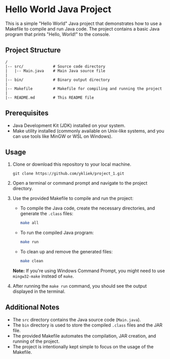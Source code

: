 # Hello World Java Project

This is a simple "Hello World" Java project that demonstrates how to use a Makefile to compile and run Java code. The project contains a basic Java program that prints "Hello, World!" to the console.

## Project Structure
```
/
|-- src/             # Source code directory
|   |-- Main.java    # Main Java source file
|
|-- bin/             # Binary output directory
|
|-- Makefile         # Makefile for compiling and running the project
|
|-- README.md        # This README file
```


## Prerequisites

- Java Development Kit (JDK) installed on your system.
- Make utility installed (commonly available on Unix-like systems, and you can use tools like MinGW or WSL on Windows).

## Usage

1. Clone or download this repository to your local machine.
    ```
    git clone https://github.com/ykliek/project_1.git
    ```

2. Open a terminal or command prompt and navigate to the project directory.

3. Use the provided Makefile to compile and run the project:

    - To compile the Java code, create the necessary directories, and generate the `.class` files:

      ```sh
      make all
      ```

    - To run the compiled Java program:

      ```sh
      make run
      ```

    - To clean up and remove the generated files:

      ```sh
      make clean
      ```

   **Note:** If you're using Windows Command Prompt, you might need to use `mingw32-make` instead of `make`.

4. After running the `make run` command, you should see the output displayed in the terminal.

## Additional Notes

- The `src` directory contains the Java source code (`Main.java`).
- The `bin` directory is used to store the compiled `.class` files and the JAR file.
- The provided Makefile automates the compilation, JAR creation, and running of the project.
- The project is intentionally kept simple to focus on the usage of the Makefile.
